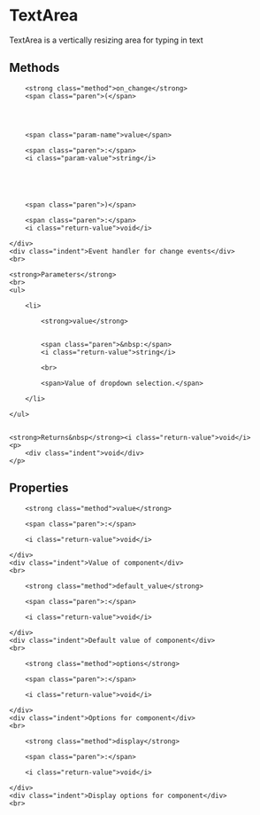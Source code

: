 <div class="component">
    <h1>TextArea</h1>
</div>



<div class="definition">
    <div class="indent">TextArea is a vertically resizing area for typing in text</div>
</div>






























<h2>Methods</h2>













<div class="definition">
    <div class="definition-header">

<div class="tsd-kind-icon method-icon"></div>


        <strong class="method">on_change</strong>
        <span class="paren">(</span>




        <span class="param-name">value</span>

        <span class="paren">:</span>
        <i class="param-value">string</i>





        <span class="paren">)</span>

        <span class="paren">:</span>
        <i class="return-value">void</i>

    </div>
    <div class="indent">Event handler for change events</div>
    <br>

    <strong>Parameters</strong>
    <br>
    <ul>

        <li>

            <strong>value</strong>


            <span class="paren">&nbsp:</span>
            <i class="return-value">string</i>

            <br>

            <span>Value of dropdown selection.</span>

        </li>

    </ul>


    <strong>Returns&nbsp</strong><i class="return-value">void</i>
    <p>
        <div class="indent">void</div>
    </p>

</div>




<h2>Properties</h2>





<div class="definition">
    <div class="definition-header">
    <div class="tsd-kind-icon property-icon"></div>

        <strong class="method">value</strong>

        <span class="paren">:</span>

        <i class="return-value">void</i>

    </div>
    <div class="indent">Value of component</div>
    <br>

</div>



<div class="definition">
    <div class="definition-header">
    <div class="tsd-kind-icon property-icon"></div>

        <strong class="method">default_value</strong>

        <span class="paren">:</span>

        <i class="return-value">void</i>

    </div>
    <div class="indent">Default value of component</div>
    <br>

</div>



<div class="definition">
    <div class="definition-header">
    <div class="tsd-kind-icon property-icon"></div>

        <strong class="method">options</strong>

        <span class="paren">:</span>

        <i class="return-value">void</i>

    </div>
    <div class="indent">Options for component</div>
    <br>

</div>



<div class="definition">
    <div class="definition-header">
    <div class="tsd-kind-icon property-icon"></div>

        <strong class="method">display</strong>

        <span class="paren">:</span>

        <i class="return-value">void</i>

    </div>
    <div class="indent">Display options for component</div>
    <br>

</div>

































